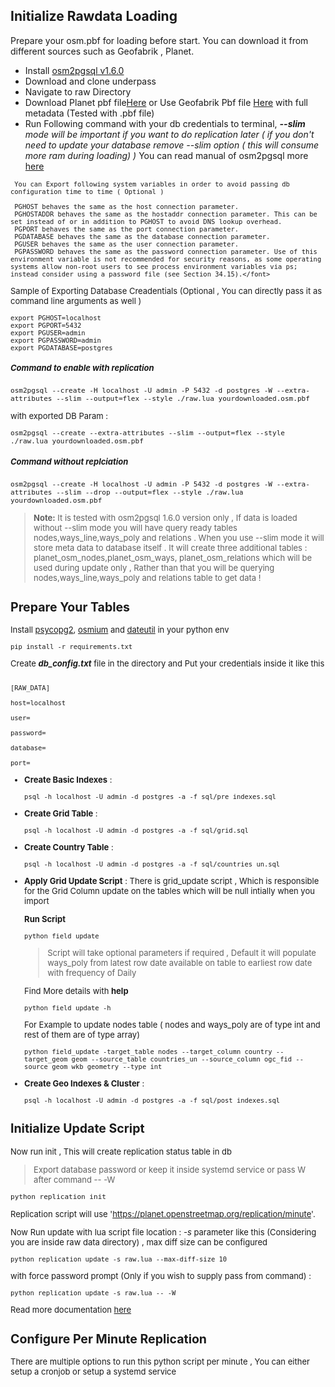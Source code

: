 ## Initialize Rawdata Loading

Prepare your osm.pbf for loading before start. You can download it from different sources such as Geofabrik , Planet.
- Install [osm2pgsql v1.6.0](https://github.com/openstreetmap/osm2pgsql/releases/tag/1.6.0)
- Download and clone underpass
- Navigate to raw Directory 
- Download Planet pbf file[Here](https://planet.osm.org/pbf/) or Use Geofabrik Pbf file [Here](https://osm-internal.download.geofabrik.de/index.html) with full metadata (Tested with .pbf file)
- Run Following command  with your db credentials to terminal, ***--slim** mode will be important if you want to do replication later ( if you don't need to update your database remove --slim option ( this will consume more ram during loading) )*  You can read manual of osm2pgsql more [here](https://osm2pgsql.org/doc/manual.html#)

>    <font size="2">
     You can Export following system variables in order to avoid passing db configuration time to time ( Optional )

     PGHOST behaves the same as the host connection parameter.
     PGHOSTADDR behaves the same as the hostaddr connection parameter. This can be set instead of or in addition to PGHOST to avoid DNS lookup overhead.
     PGPORT behaves the same as the port connection parameter.
     PGDATABASE behaves the same as the database connection parameter.
     PGUSER behaves the same as the user connection parameter.
     PGPASSWORD behaves the same as the password connection parameter. Use of this environment variable is not recommended for security reasons, as some operating systems allow non-root users to see process environment variables via ps; instead consider using a password file (see Section 34.15).</font> 

Sample of Exporting Database Creadentials (Optional , You can directly pass it as command line arguments as well )
```
export PGHOST=localhost
export PGPORT=5432
export PGUSER=admin
export PGPASSWORD=admin
export PGDATABASE=postgres
```

##### Command to enable with replication
```osm2pgsql --create -H localhost -U admin -P 5432 -d postgres -W --extra-attributes --slim --output=flex --style ./raw.lua yourdownloaded.osm.pbf ```

with exported DB Param : 

```osm2pgsql --create --extra-attributes --slim --output=flex --style ./raw.lua yourdownloaded.osm.pbf ```

##### Command without replciation
```osm2pgsql --create -H localhost -U admin -P 5432 -d postgres -W --extra-attributes --slim --drop --output=flex --style ./raw.lua yourdownloaded.osm.pbf ```


> **Note:** It is tested with osm2pgsql 1.6.0 version only , If data is loaded without --slim mode you will have query ready tables nodes,ways_line,ways_poly and relations . When you use --slim mode it will store meta data to database itself . It will create three additional tables : planet_osm_nodes,planet_osm_ways, planet_osm_relations which will be used during update only , Rather than that you will be querying nodes,ways_line,ways_poly and relations table to get data !

## Prepare Your Tables

Install [psycopg2](https://pypi.org/project/psycopg2/), [osmium](https://pypi.org/project/osmium/) and [dateutil](https://pypi.org/project/python-dateutil/) in your python env
```
pip install -r requirements.txt
```

Create ***db_config.txt*** file in the directory and Put your credentials inside it like this

```

[RAW_DATA]

host=localhost

user=

password=

database=

port=

```

- **Create Basic Indexes** : 

    ```
    psql -h localhost -U admin -d postgres -a -f sql/pre_indexes.sql
    ```

- **Create Grid Table** : 

    ```
    psql -h localhost -U admin -d postgres -a -f sql/grid.sql
    ```

- **Create Country Table** : 

    ```
    psql -h localhost -U admin -d postgres -a -f sql/countries_un.sql
    ```


- **Apply Grid Update Script** :
    There is grid_update script , Which is responsible for the Grid Column update on the tables which will be null intially when you import 

    **Run Script**

    ```
    python field_update
    ```


    >Script will take optional parameters if required , Default it will populate ways_poly from latest row date available on table to earliest row date with frequency of Daily
    
    Find More details with **help** 

    ```
    python field_update -h
    ```

    For Example to update nodes table ( nodes and ways_poly are of type int and rest of them are of  type array)

    ```
    python field_update -target_table nodes --target_column country --target_geom geom --source_table countries_un --source_column ogc_fid --source_geom wkb_geometry --type int
    ```    


- **Create Geo Indexes & Cluster** :
    ```
    psql -h localhost -U admin -d postgres -a -f sql/post_indexes.sql
    ```



##  Initialize Update Script
  

Now run init , This will create replication status table in db

>Export database password or keep it inside systemd service or pass W after command   -- -W

```python replication init ```

Replication script will use 'https://planet.openstreetmap.org/replication/minute'.

Now Run update with lua script file location : *-s* parameter like this (Considering you are inside raw data directory) , max diff size can be configured 


```
python replication update -s raw.lua --max-diff-size 10
```

with force password prompt (Only if you wish to supply pass from command) :

```
python replication update -s raw.lua -- -W
```

Read more documentation [here](https://osm2pgsql.org/doc/manual.html#advanced-topics) 

## Configure Per Minute Replication

There are multiple options to run this python script per minute , You can either setup a cronjob or setup a systemd service
